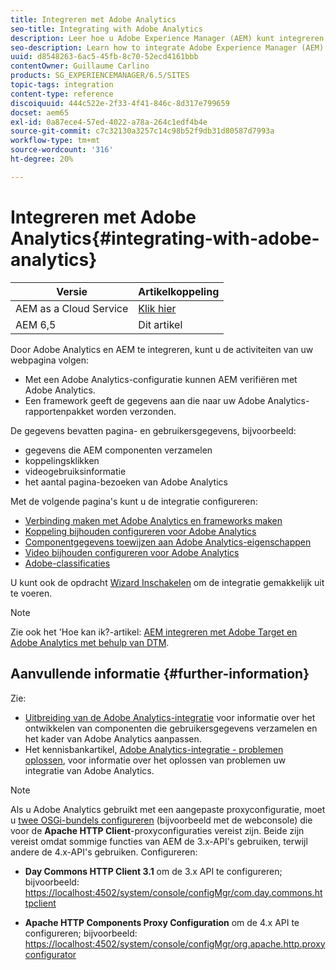 ```yaml
---
title: Integreren met Adobe Analytics
seo-title: Integrating with Adobe Analytics
description: Leer hoe u Adobe Experience Manager (AEM) kunt integreren met Adobe Analytics.
seo-description: Learn how to integrate Adobe Experience Manager (AEM) with Adobe Analytics.
uuid: d8548263-6ac5-45fb-8c70-52ecd4161bbb
contentOwner: Guillaume Carlino
products: SG_EXPERIENCEMANAGER/6.5/SITES
topic-tags: integration
content-type: reference
discoiquuid: 444c522e-2f33-4f41-846c-8d317e799659
docset: aem65
exl-id: 0a87ece4-57ed-4022-a78a-264c1edf4b4e
source-git-commit: c7c32130a3257c14c98b52f9db31d80587d7993a
workflow-type: tm+mt
source-wordcount: '316'
ht-degree: 20%

---
```


# Integreren met Adobe Analytics{#integrating-with-adobe-analytics}

| Versie | Artikelkoppeling |
| -------- | ---------------------------- |
| AEM as a Cloud Service | [Klik hier](https://experienceleague.adobe.com/docs/experience-manager-cloud-service/content/forms/integrate/services/integrate-aem-forms-with-adobe-analytics.html) |
| AEM 6,5 | Dit artikel |


Door Adobe Analytics en AEM te integreren, kunt u de activiteiten van uw webpagina volgen:

* Met een Adobe Analytics-configuratie kunnen AEM verifiëren met Adobe Analytics.
* Een framework geeft de gegevens aan die naar uw Adobe Analytics-rapportenpakket worden verzonden.

De gegevens bevatten pagina- en gebruikersgegevens, bijvoorbeeld:

* gegevens die AEM componenten verzamelen
* koppelingsklikken
* videogebruiksinformatie
* het aantal pagina-bezoeken van Adobe Analytics

Met de volgende pagina&#39;s kunt u de integratie configureren:

* [Verbinding maken met Adobe Analytics en frameworks maken](/help/sites-administering/adobeanalytics-connect.md)
* [Koppeling bijhouden configureren voor Adobe Analytics](/help/sites-administering/adobeanalytics-link.md)
* [Componentgegevens toewijzen aan Adobe Analytics-eigenschappen](/help/sites-administering/adobeanalytics-mapping.md)
* [Video bijhouden configureren voor Adobe Analytics](/help/sites-administering/adobeanalytics-video.md)
* [Adobe-classificaties](/help/sites-administering/adobeanalytics-classifications.md)

U kunt ook de opdracht [Wizard Inschakelen](/help/sites-administering/opt-in.md) om de integratie gemakkelijk uit te voeren.

>[!NOTE]
>
>Zie ook het &#39;Hoe kan ik?-artikel: [AEM integreren met Adobe Target en Adobe Analytics met behulp van DTM](https://helpx.adobe.com/experience-manager/using/integrate-digital-marketing-solutions.html).

## Aanvullende informatie {#further-information}

Zie:

* [Uitbreiding van de Adobe Analytics-integratie](/help/sites-developing/extending-analytics.md) voor informatie over het ontwikkelen van componenten die gebruikersgegevens verzamelen en het kader van Adobe Analytics aanpassen.
* Het kennisbankartikel, [Adobe Analytics-integratie - problemen oplossen](https://helpx.adobe.com/experience-manager/kb/sitecatalystintegrationtroubleshooting.html), voor informatie over het oplossen van problemen uw integratie van Adobe Analytics.

>[!NOTE]
>
>Als u Adobe Analytics gebruikt met een aangepaste proxyconfiguratie, moet u [twee OSGi-bundels configureren](/help/sites-deploying/configuring-osgi.md) (bijvoorbeeld met de webconsole) die voor de **Apache HTTP Client**-proxyconfiguraties vereist zijn. Beide zijn vereist omdat sommige functies van AEM de 3.x-API&#39;s gebruiken, terwijl andere de 4.x-API&#39;s gebruiken. Configureren:
>
>* **Day Commons HTTP Client 3.1** om de 3.x API te configureren;
>  bijvoorbeeld: [https://localhost:4502/system/console/configMgr/com.day.commons.httpclient](https://localhost:4502/system/console/configMgr/com.day.commons.httpclient)
>
>* **Apache HTTP Components Proxy Configuration** om de 4.x API te configureren;
>  bijvoorbeeld: [https://localhost:4502/system/console/configMgr/org.apache.http.proxyconfigurator](https://localhost:4502/system/console/configMgr/org.apache.http.proxyconfigurator)
>
